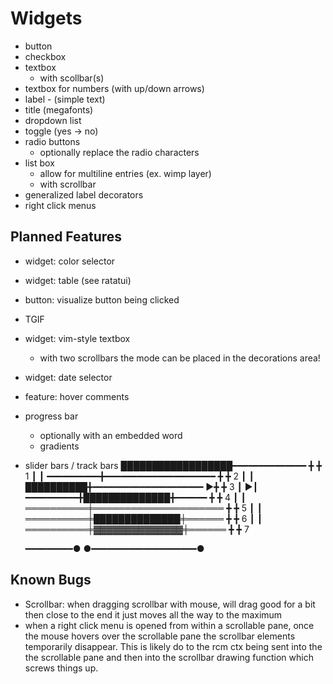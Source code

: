 # Widgets
 - button
 - checkbox 
 - textbox
   - with scollbar(s)
 - textbox for numbers (with up/down arrows)
 - label - (simple text)
 - title (megafonts)
 - dropdown list
 - toggle (yes -> no) 
 - radio buttons      
    - optionally replace the radio characters
 - list box 
   - allow for multiline entries (ex. wimp layer) 
   - with scrollbar
 - generalized label decorators 
 - right click menus

## Planned Features
 - widget: color selector
 - widget: table (see ratatui)
 - button: visualize button being clicked
 - TGIF
 - widget: vim-style textbox
   - with two scrollbars the mode can be placed in 
     the decorations area!
 - widget: date selector
 - feature: hover comments
 - progress bar
    - optionally with an embedded word
    - gradients
 - slider bars / track bars
   ██████████████████━━━━━━━━━━━━━━   ╋   ╋ 1
                                      ┃   ┃
   ━━━━━━━━━━╋━━━━━━━━━━━━━━━━━━━━━   ╋   ╋ 2
                                      ┃   ┃
   ██████████╋━━━━━━━━━━━━━━━━━━━━━  ▶╋   ╋ 3
                                      ┃  ▶┃
   ━━━━━━━━━━╋██████████████╋━━━━━━   ╋   ╋ 4
                                      ┃   ┃
   ══════════╪═════════════════════   ╋   ╋ 5
                                      ┃   ┃
   ══════════╪██████████████╪══════   ╋   ╋ 6 
                                      ┃   ┃
   ══════════╪▓▓▓▓▓▓▓▓▓▓▓▓▓▓╪══════   ╋   ╋ 7 

   ━━━━━━━━━● 
      ●━━━━━━━━━━━━━━━━━━━━● 

## Known Bugs
 - Scrollbar: when dragging scrollbar with mouse, will drag good for a bit then close to
   the end it just moves all the way to the maximum
 - when a right click menu is opened from within a scrollable pane, once the
   mouse hovers over the scrollable pane the scrollbar elements temporarily
   disappear. This is likely do to the rcm ctx being sent into the the
   scrollable pane and then into the scrollbar drawing function which screws
   things up. 
